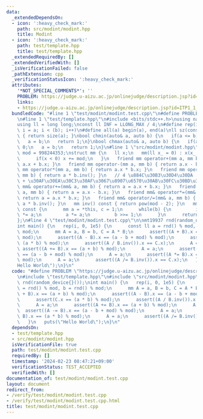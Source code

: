 ```yaml
---
data:
  _extendedDependsOn:
  - icon: ':heavy_check_mark:'
    path: src/modint/modint.hpp
    title: Modint
  - icon: ':heavy_check_mark:'
    path: test/template.hpp
    title: test/template.hpp
  _extendedRequiredBy: []
  _extendedVerifiedWith: []
  _isVerificationFailed: false
  _pathExtension: cpp
  _verificationStatusIcon: ':heavy_check_mark:'
  attributes:
    '*NOT_SPECIAL_COMMENTS*': ''
    PROBLEM: https://judge.u-aizu.ac.jp/onlinejudge/description.jsp?id=ITP1_1_A
    links:
    - https://judge.u-aizu.ac.jp/onlinejudge/description.jsp?id=ITP1_1_A
  bundledCode: "#line 1 \"test/modint/modint.test.cpp\"\n#define PROBLEM \"https://judge.u-aizu.ac.jp/onlinejudge/description.jsp?id=ITP1_1_A\"\
    \n#line 1 \"test/template.hpp\"\n#include <bits/stdc++.h>\nusing namespace std;\n\
    using ll = long long;\nconst ll INF = LLONG_MAX / 4;\n#define rep(i, a, b) for(ll\
    \ i = a; i < (b); i++)\n#define all(a) begin(a), end(a)\nll sz(const auto& a)\
    \ { return size(a); }\nbool chmin(auto& a, auto b) {\n   if(a <= b) return 0;\n\
    \   a = b;\n   return 1;\n}\nbool chmax(auto& a, auto b) {\n   if(a >= b) return\
    \ 0;\n   a = b;\n   return 1;\n}\n#line 1 \"src/modint/modint.hpp\"\nconst ll\
    \ mod = 998244353;\nstruct mm {\n   ll x;\n   mm(ll x_ = 0) : x(x_ % mod) {\n\
    \      if(x < 0) x += mod;\n   }\n   friend mm operator+(mm a, mm b) { return\
    \ a.x + b.x; }\n   friend mm operator-(mm a, mm b) { return a.x - b.x; }\n   friend\
    \ mm operator*(mm a, mm b) { return a.x * b.x; }\n   friend mm operator/(mm a,\
    \ mm b) { return a * b.inv(); }\n   // 4 \u884C\u30B3\u30D4\u30DA  Alt + Shift\
    \ + \u30AF\u30EA\u30C3\u30AF\u3067\u8907\u6570\u30AB\u30FC\u30BD\u30EB\n   friend\
    \ mm& operator+=(mm& a, mm b) { return a = a.x + b.x; }\n   friend mm& operator-=(mm&\
    \ a, mm b) { return a = a.x - b.x; }\n   friend mm& operator*=(mm& a, mm b) {\
    \ return a = a.x * b.x; }\n   friend mm& operator/=(mm& a, mm b) { return a =\
    \ a * b.inv(); }\n   mm inv() const { return pow(mod - 2); }\n   mm pow(ll b)\
    \ const {\n      mm a = *this, c = 1;\n      while(b) {\n         if(b & 1) c\
    \ *= a;\n         a *= a;\n         b >>= 1;\n      }\n      return c;\n   }\n\
    };\n#line 4 \"test/modint/modint.test.cpp\"\n\nmt19937 rnd(random_device{}());\n\
    int main() {\n   rep(i, 0, 1e5) {\n      const ll a = rnd() % mod, b = rnd() %\
    \ mod;\n      mm A = a, B = b, C = A * B;\n      assert((A + B).x == (a + b) %\
    \ mod);\n      assert((A - B).x == (a - b + mod) % mod);\n      assert(C.x ==\
    \ (a * b) % mod);\n      assert((A / B.inv()).x == C.x);\n      A = a;\n     \
    \ assert((A += B).x == (a + b) % mod);\n      A = a;\n      assert((A -= B).x\
    \ == (a - b + mod) % mod);\n      A = a;\n      assert((A *= B).x == (a * b) %\
    \ mod);\n      A = a;\n      assert((A /= B.inv()).x == C.x);\n   }\n   puts(\"\
    Hello World\");\n}\n"
  code: "#define PROBLEM \"https://judge.u-aizu.ac.jp/onlinejudge/description.jsp?id=ITP1_1_A\"\
    \n#include \"test/template.hpp\"\n#include \"src/modint/modint.hpp\"\n\nmt19937\
    \ rnd(random_device{}());\nint main() {\n   rep(i, 0, 1e5) {\n      const ll a\
    \ = rnd() % mod, b = rnd() % mod;\n      mm A = a, B = b, C = A * B;\n      assert((A\
    \ + B).x == (a + b) % mod);\n      assert((A - B).x == (a - b + mod) % mod);\n\
    \      assert(C.x == (a * b) % mod);\n      assert((A / B.inv()).x == C.x);\n\
    \      A = a;\n      assert((A += B).x == (a + b) % mod);\n      A = a;\n    \
    \  assert((A -= B).x == (a - b + mod) % mod);\n      A = a;\n      assert((A *=\
    \ B).x == (a * b) % mod);\n      A = a;\n      assert((A /= B.inv()).x == C.x);\n\
    \   }\n   puts(\"Hello World\");\n}\n"
  dependsOn:
  - test/template.hpp
  - src/modint/modint.hpp
  isVerificationFile: true
  path: test/modint/modint.test.cpp
  requiredBy: []
  timestamp: '2024-02-23 08:47:21+09:00'
  verificationStatus: TEST_ACCEPTED
  verifiedWith: []
documentation_of: test/modint/modint.test.cpp
layout: document
redirect_from:
- /verify/test/modint/modint.test.cpp
- /verify/test/modint/modint.test.cpp.html
title: test/modint/modint.test.cpp
---
```

